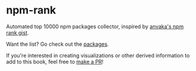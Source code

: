 # npm-rank

Automated top 10000 npm packages collector, inspired by [anvaka's npm rank gist](https://gist.github.com/anvaka/8e8fa57c7ee1350e3491).

Want the list? Go check out the [packages](./PACKAGES.md).

If you're interested in creating visualizations or other derived information to add to this book, feel free to [make a PR](https://github.com/LeoDog896/npm-rank)!